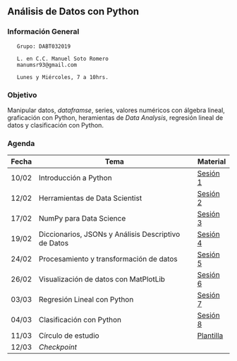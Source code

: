 ## Análisis de Datos con Python

### Información General

```
   Grupo: DABT032019

   L. en C.C. Manuel Soto Romero
   manumsr93@gmail.com

   Lunes y Miércoles, 7 a 10hrs.
```

### Objetivo

Manipular datos, *dataframse*, series, valores numéricos con álgebra lineal, graficación con Python, heramientas de *Data Analysis*, regresión lineal de datos y clasificación con Python.

### Agenda

| Fecha | Tema                                                | Material |
|-------|-----------------------------------------------------|----------|
| 10/02 | Introducción a Python                               | [Sesión 1](Sesion-01/Readme.md) |
| 12/02 | Herramientas de Data Scientist                      | [Sesión 2](Sesion-02/Readme.md) |
| 17/02 | NumPy para Data Science                             | [Sesión 3](Sesion-03/Readme.md) |
| 19/02 | Diccionarios, JSONs y Análisis Descriptivo de Datos | [Sesión 4](Sesion-04/Readme.md) |
| 24/02 | Procesamiento y transformación de datos             | [Sesión 5](Sesion-05/Readme.md) |
| 26/02 | Visualización de datos con MatPlotLib               | [Sesión 6](Sesion-06/Readme.md) |
| 03/03 | Regresión Lineal con Python                         | [Sesión 7](Sesion-07/Readme.md) |
| 04/03 | Clasificación con Python                            | [Sesión 8](Sesion-08/Readme.md) |
| 11/03 | Círculo de estudio                                  | [Plantilla](plantilla.md)|
| 12/03 | *Checkpoint*                                        | |
